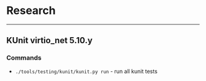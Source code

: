 # Research

---

## KUnit virtio_net 5.10.y

### Commands

- `./tools/testing/kunit/kunit.py run` - run all kunit tests

